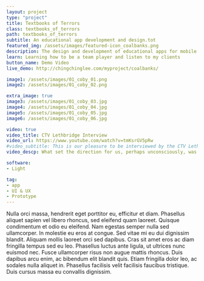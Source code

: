 ```yaml
---
layout: project
type: "project"
title: Textbooks of Terrors
class: textbooks_of_terrors
path: textbooks_of_terrors
subtitle: An educational app development and design.tot
featured_img: /assets/images/featured-icon_coalbanks.png
description: The design and development of educational apps for mobile devices with children in a K-12 classroom. This app is unique because it integrates curricular task recall with an engaging adventure and story. It also gives a unique form of presenting the Coalbanks School to new students, parents, or teachers.
learn: Learning how to be a team player and listen to my clients
button_name: Demo Video
live_demo: http://chingchinglee.com/myproject/coalbanks/

image1: /assets/images/01_coby_01.png
image2: /assets/images/01_coby_02.png

extra_image: true
image3: /assets/images/01_coby_03.jpg
image4: /assets/images/01_coby_04.jpg
image5: /assets/images/01_coby_05.jpg
image6: /assets/images/01_coby_06.jpg

video: true
video_title: CTV Lethbridge Interview
video_url: https://www.youtube.com/watch?v=tmKsrGV5pRw
#video_subtitle: This is our pleasure to be interviewed by the CTV Lethbridge.
video_descp: What set the direction for us, perhaps unconsciously, was the fact that our school has the bigger list of content on our class’ Weebly site.  It turned out that the kids we were working with were from different classes, not just the teacher were were “paired” to. We thought that if we catered to all topics, we could include their teachers as character, thus making it would be more marketable as a school-wide experience.  We knew we were on the right track when a student suggested later, when we first met the group. Our students came from a number of classrooms and had all been working on different topics. After our first meeting with the students, we decided that we wanted to be able to hit topics across the program of study considering the fact that they had not all had the same material presented to them.

software: 
- Light

tag: 
- app
- UI & UX
- Prototype
---
```


Nulla orci massa, hendrerit eget porttitor eu, efficitur et diam. Phasellus aliquet sapien vel libero rhoncus, sed eleifend quam laoreet. Quisque condimentum et odio eu eleifend. Nam egestas semper nulla sed ullamcorper. In molestie eu eros at congue. Sed vitae mi eu dui dignissim blandit. Aliquam mollis laoreet orci sed dapibus. Cras sit amet eros ac diam fringilla tempus sed eu leo. Phasellus luctus ante ligula, ut ultrices nunc euismod nec. Fusce ullamcorper risus non augue mattis rhoncus. Duis dapibus arcu enim, ac bibendum elit blandit quis. Etiam fringilla dolor leo, ac sodales nulla aliquet in. Phasellus facilisis velit facilisis faucibus tristique. Duis cursus massa eu convallis dignissim. 
